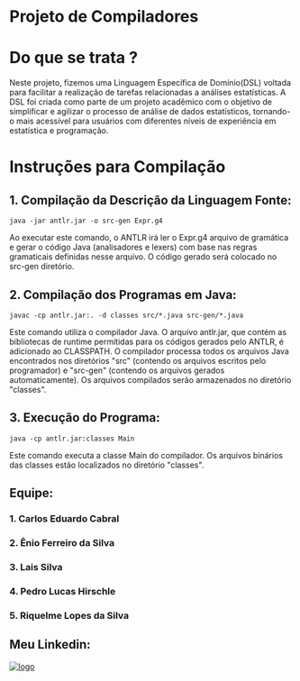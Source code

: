 # Projeto de Compiladores


# Do que se trata ?

Neste projeto, fizemos uma Linguagem Específica de Domínio(DSL) voltada para facilitar a realização de tarefas relacionadas a análises estatísticas. A DSL foi criada como parte de um projeto acadêmico com o objetivo de simplificar e agilizar o processo de análise de dados estatísticos, tornando-o mais acessível para usuários com diferentes níveis de experiência em estatística e programação.


# Instruções para Compilação

## 1. Compilação da Descrição da Linguagem Fonte: 

```
java -jar antlr.jar -o src-gen Expr.g4
```
Ao executar este comando, o ANTLR irá ler o Expr.g4 arquivo de gramática e gerar o código Java (analisadores e lexers) com base nas regras gramaticais definidas nesse arquivo. O código gerado será colocado no src-gen diretório.


## 2. Compilação dos Programas em Java:

```
javac -cp antlr.jar:. -d classes src/*.java src-gen/*.java
```
Este comando utiliza o compilador Java. O arquivo antlr.jar, que contém as bibliotecas de runtime permitidas para os códigos gerados pelo ANTLR, é adicionado ao CLASSPATH. O compilador processa todos os arquivos Java encontrados nos diretórios "src" (contendo os arquivos escritos pelo programador) e "src-gen" (contendo os arquivos gerados automaticamente). Os arquivos compilados serão armazenados no diretório "classes".

## 3. Execução do Programa:

```
java -cp antlr.jar:classes Main
```

Este comando executa a classe Main do compilador. Os arquivos binários das classes estão localizados no diretório "classes".

## Equipe:
  ### 1. Carlos Eduardo Cabral
  ### 2. Ênio Ferreiro da Silva
  ### 3. Lais Silva
  ### 4. Pedro Lucas Hirschle
  ### 5. Riquelme Lopes da Silva

## Meu Linkedin:
[![logo](https://github.com/CodeByCarlos01/language-DSL/assets/107969946/aefba453-727d-4b05-ad1c-7e932947ba90)]([https://www.linkedin.com/in/carlos-eduh/](https://www.youtube.com/watch?v=T70t3mDiwvg)https://www.youtube.com/watch?v=T70t3mDiwvg)

